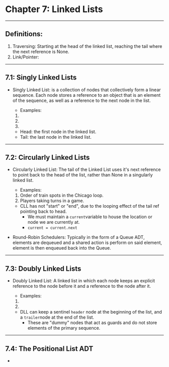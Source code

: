 # Chapter 7: Linked Lists

---

## Definitions:

1. Traversing: Starting at the head of the linked list, reaching the tail where the next reference is None. 
2. Link/Pointer: 

---

## 7.1: Singly Linked Lists

- Singly Linked List: is a collection of nodes that collectively form a linear sequence. Each node stores a reference to an object that is an element of the sequence, as well as a reference to the next node in the list. 

    - Examples:
    1. 
    2. 
    3. 

    - Head: the first node in the linked list.
    - Tail: the last node in the linked list.

---

## 7.2: Circularly Linked Lists

- Circularly Linked List: The tail of the Linked List uses it's next reference to point back to the head of the list, rather than None in a singularly linked list. 

    - Examples:
    1. Order of train spots in the Chicago loop.
    2. Players taking turns in a game. 

    - CLL has not "start" or "end", due to the looping effect of the tail ref pointing back to head. 
        - We must maintain a ```current```variable to house the location or node we are currently at. 
        - ```current = current.next```

- Round-Robin Schedulers: Typically in the form of a Queue ADT, elements are dequeued and a shared action is perform on said element, element is then enqueued back into the Queue.

---

## 7.3: Doubly Linked Lists

- Doubly Linked List: A linked list in which each node keeps an explicit reference to the node before it  and a reference to the node after it. 

    - Examples:
    1.
    2. 

    -  DLL can keep a sentinel ```header``` node at the beginning of the list, and a ```trailer```node at the end of the list. 
        - These are "dummy" nodes that act as guards and do not store elements of the primary sequence. 

---

## 7.4: The Positional List ADT

- 




    





